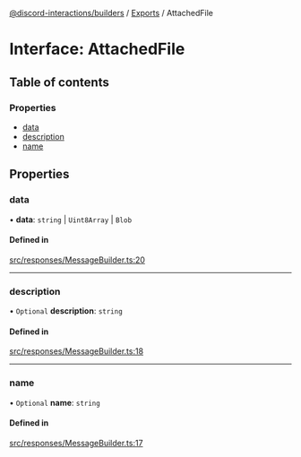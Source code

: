 [@discord-interactions/builders](../README.md) / [Exports](../modules.md) / AttachedFile

# Interface: AttachedFile

## Table of contents

### Properties

- [data](AttachedFile.md#data)
- [description](AttachedFile.md#description)
- [name](AttachedFile.md#name)

## Properties

### data

• **data**: `string` \| `Uint8Array` \| `Blob`

#### Defined in

[src/responses/MessageBuilder.ts:20](https://github.com/ssMMiles/discord-interactions/blob/7421ca0/packages/builders/src/responses/MessageBuilder.ts#L20)

___

### description

• `Optional` **description**: `string`

#### Defined in

[src/responses/MessageBuilder.ts:18](https://github.com/ssMMiles/discord-interactions/blob/7421ca0/packages/builders/src/responses/MessageBuilder.ts#L18)

___

### name

• `Optional` **name**: `string`

#### Defined in

[src/responses/MessageBuilder.ts:17](https://github.com/ssMMiles/discord-interactions/blob/7421ca0/packages/builders/src/responses/MessageBuilder.ts#L17)
